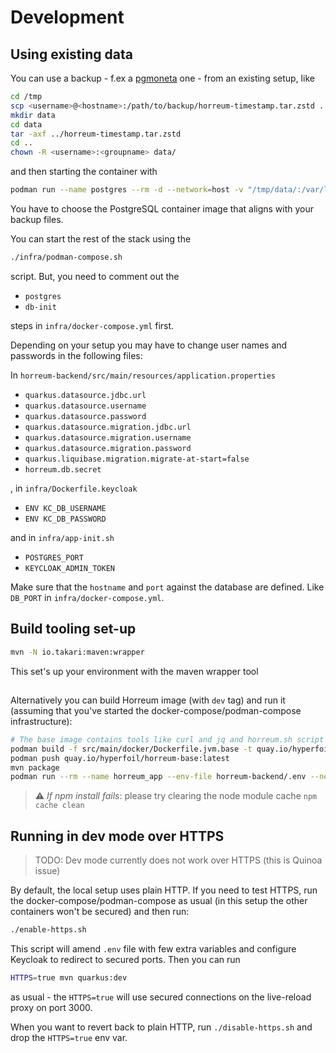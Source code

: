 # Development

## Using existing data

You can use a backup - f.ex a [pgmoneta](https://pgmoneta.github.io/) one - from an existing setup, like

```bash
cd /tmp
scp <username>@<hostname>:/path/to/backup/horreum-timestamp.tar.zstd .
mkdir data
cd data
tar -axf ../horreum-timestamp.tar.zstd
cd ..
chown -R <username>:<groupname> data/
```

and then starting the container with

```bash
podman run --name postgres --rm -d --network=host -v "/tmp/data/:/var/lib/postgresql/data:rw,z" docker.io/postgres:13
```

You have to choose the PostgreSQL container image that aligns with your backup files.


You can start the rest of the stack using the

```bash
./infra/podman-compose.sh
```

script. But, you need to comment out the

* `postgres`
* `db-init`

steps in `infra/docker-compose.yml` first.

Depending on your setup you may have to change user names and passwords in the following files:

In `horreum-backend/src/main/resources/application.properties`

* `quarkus.datasource.jdbc.url`
* `quarkus.datasource.username`
* `quarkus.datasource.password`
* `quarkus.datasource.migration.jdbc.url`
* `quarkus.datasource.migration.username`
* `quarkus.datasource.migration.password`
* `quarkus.liquibase.migration.migrate-at-start=false`
* `horreum.db.secret`

, in `infra/Dockerfile.keycloak `

* `ENV KC_DB_USERNAME`
* `ENV KC_DB_PASSWORD`

and in `infra/app-init.sh`

* `POSTGRES_PORT`
* `KEYCLOAK_ADMIN_TOKEN`

Make sure that the `hostname` and `port` against the database are defined. Like `DB_PORT` in `infra/docker-compose.yml`.

## Build tooling set-up

```bash
mvn -N io.takari:maven:wrapper
```

This set's up your environment with the maven wrapper tool

##

Alternatively you can build Horreum image (with `dev` tag) and run it (assuming that you've started the docker-compose/podman-compose infrastructure):

```bash
# The base image contains tools like curl and jq and horreum.sh script
podman build -f src/main/docker/Dockerfile.jvm.base -t quay.io/hyperfoil/horreum-base:latest .
podman push quay.io/hyperfoil/horreum-base:latest
mvn package
podman run --rm --name horreum_app --env-file horreum-backend/.env --network=host quay.io/hyperfoil/horreum:dev
```

> :warning: _If npm install fails_: please try clearing the node module cache `npm cache clean`

## Running in dev mode over HTTPS

> TODO: Dev mode currently does not work over HTTPS (this is Quinoa issue)

By default, the local setup uses plain HTTP. If you need to test HTTPS, run the docker-compose/podman-compose as usual (in this setup the other containers won't be secured) and then run:

```bash
./enable-https.sh
```

This script will amend `.env` file with few extra variables and configure Keycloak to redirect to secured ports. Then you can run

```bash
HTTPS=true mvn quarkus:dev
```

as usual - the `HTTPS=true` will use secured connections on the live-reload proxy on port 3000.

When you want to revert back to plain HTTP, run `./disable-https.sh` and drop the `HTTPS=true` env var.
